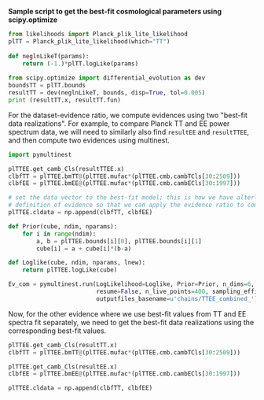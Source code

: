 **Sample script to get the best-fit cosmological parameters using scipy.optimize**
```python
from likelihoods import Planck_plik_lite_likelihood
plTT = Planck_plik_lite_likelihood(which="TT")
    
def neglnLikeT(params):
    return (-1.)*plTT.logLike(params)
        
from scipy.optimize import differential_evolution as dev
boundsTT = plTT.bounds
resultTT = dev(neglnLikeT, bounds, disp=True, tol=0.005)
print (resultTT.x, resultTT.fun)
```
For the dataset-evidence ratio, we compute evidences using two "best-fit data realizations". For example, to compare Planck TT and EE power spectrum data, we will need to similarly also find `resultEE` and `resultTTEE`, and then compute two evidences using multinest.
```python
import pymultinest

plTTEE.get_camb_Cls(resultTTEE.x)
clbfTT = plTTEE.bmTT@(plTTEE.mufac*(plTTEE.cmb.cambTCls[30:2509]))
clbfEE = plTTEE.bmEE@(plTTEE.mufac*(plTTEE.cmb.cambECls[30:1997]))

# set the data vector to the best-fit model; this is how we have alterled the 
# definition of evidence so that we can apply the evidence ratio to compare datasets
plTTEE.cldata = np.append(clbfTT, clbfEE)

def Prior(cube, ndim, nparams):
    for i in range(ndim):
        a, b = plTTEE.bounds[i][0], plTTEE.bounds[i][1]
        cube[i] = a + cube[i]*(b-a)

def Loglike(cube, ndim, nparams, lnew):
    return plTTEE.logLike(cube)

Ev_com = pymultinest.run(LogLikelihood=Loglike, Prior=Prior, n_dims=6, verboser=True,
                         resume=False, n_live_points=400, sampling_efficiency="model",
                         outputfiles_basename=u'chains/TTEE_combined_')
```
Now, for the other evidence where we use best-fit values from TT and EE spectra fit separately, we need to get the best-fit data realizations using the corresponding best-fit values.
```python
plTTEE.get_camb_Cls(resultTT.x)
clbfTT = plTTEE.bmTT@(plTTEE.mufac*(plTTEE.cmb.cambTCls[30:2509]))

plTTEE.get_camb_Cls(resultEE.x)
clbfEE = plTTEE.bmEE@(plTTEE.mufac*(plTTEE.cmb.cambECls[30:1997]))

plTTEE.cldata = np.append(clbfTT, clbfEE)
```

